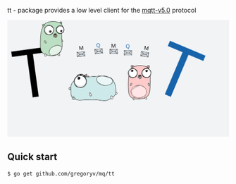 tt - package provides a low level client for the
[mqtt-v5.0](https://docs.oasis-open.org/mqtt/mqtt/v5.0/os/mqtt-v5.0-os.html) protocol

<img src="../etc/mqtt_art.svg" />

## Quick start

    $ go get github.com/gregoryv/mq/tt


